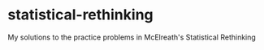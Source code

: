 # statistical-rethinking
My solutions to the practice problems in McElreath's Statistical Rethinking
